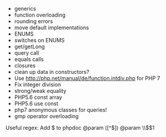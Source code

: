 - generics
- function overloading
- rounding errors
- move default implementations
- ENUMS
- switches on ENUMS
- get/getLong
- query call
- equals calls
- closures
- clean up data in constructors?
- Use http://php.net/manual/de/function.intdiv.php for PHP 7
- Fix integer division
- strong/weak equality
- PHP5.6 const array
- PHP5.6 use const
- php7 anonymous classes for queries!
- gmp operator overloading

Useful regex:
Add $ to phpdoc
@param ([^$])
@param \\$$1